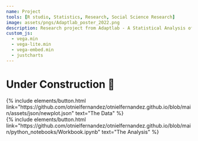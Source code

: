 ```yaml
---
name: Project
tools: [R studio, Statistics, Research, Social Science Research]
image: assets/pngs/Adaptlab_poster_2022.png
description: Research project from Adaptlab - A Statistical Analysis of Relationship Dynamics on Fall Prevention Technology Features"
custom_js:
  - vega.min
  - vega-lite.min
  - vega-embed.min
  - justcharts
---
```

# Under Construction 🚧
<!-- these are written in a combo of html and liquid --> 

<div class="left">
{% include elements/button.html link="https://github.com/otnielfernandez/otnielfernandez.github.io/blob/main/assets/json/newplot.json" text="The Data" %}
</div>

<div class="right">
{% include elements/button.html link="https://github.com/otnielfernandez/otnielfernandez.github.io/blob/main/python_notebooks/Workbook.ipynb" text="The Analysis" %}
</div>

